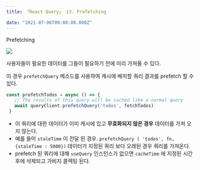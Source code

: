```yaml
---
title: 「React Query」 13. Prefetching

date: "2021-07-06T00:00:00.000Z"
---
```


Prefetching

<!-- more -->

![](https://github.com/tannerlinsley/react-query/raw/master/media/repo-dark.png)

사용자들이 필요한 데이터를 그들이 필요하기 전에 미리 가져올 수 있다.

이 경우 `prefetchQuery` 메소드를 사용하여 캐시에 배치할 쿼리 결과를 prefetch 할 수 있다.

```jsx
const prefetchTodos = async () => {
   // The results of this query will be cached like a normal query
   await queryClient.prefetchQuery('todos', fetchTodos)
 }
```

- 이 쿼리에 대한 데이터가 이미 캐시에 있고 **무효화되지 않은 경우** 데이터를 가져 오지 않는다.
- 예를 들어 `staleTime` 이 전달 된 경우. `prefetchQuery ( 'todos', fn, {staleTime : 5000})` 데이터가 지정된 쿼리 보다 오래된 경우 쿼리를 가져온다.
- prefetch 된 쿼리에 대해 `useQuery` 인스턴스가 없으면 `cacheTime` 에 지정된 시간 후에 삭제되고 가비지 콜렉팅 된다.
